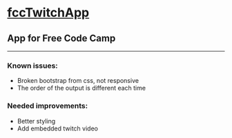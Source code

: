 # [fccTwitchApp](https://br3ntor.github.io/fccTwitchApp)
## App for Free Code Camp
---
### Known issues:
- Broken bootstrap from css, not responsive
- The order of the output is different each time

### Needed improvements:
- Better styling
- Add embedded twitch video
